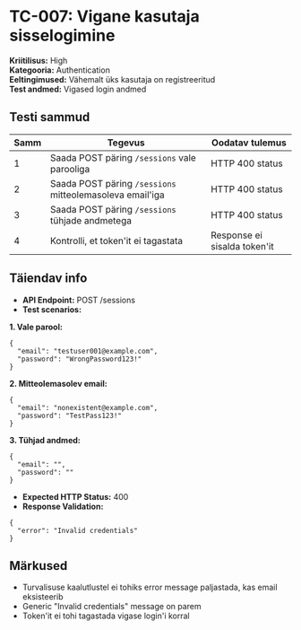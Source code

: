 # TC-007: Vigane kasutaja sisselogimine

**Kriitilisus:** High  
**Kategooria:** Authentication  
**Eeltingimused:** Vähemalt üks kasutaja on registreeritud  
**Test andmed:** Vigased login andmed

## Testi sammud

| Samm | Tegevus | Oodatav tulemus |
|------|---------|-----------------|
| 1 | Saada POST päring `/sessions` vale parooliga | HTTP 400 status |
| 2 | Saada POST päring `/sessions` mitteolemasoleva email'iga | HTTP 400 status |
| 3 | Saada POST päring `/sessions` tühjade andmetega | HTTP 400 status |
| 4 | Kontrolli, et token'it ei tagastata | Response ei sisalda token'it |

## Täiendav info
- **API Endpoint:** POST /sessions
- **Test scenarios:**

**1. Vale parool:**
```
{
  "email": "testuser001@example.com",
  "password": "WrongPassword123!"
}
```

**2. Mitteolemasolev email:**
```
{
  "email": "nonexistent@example.com",
  "password": "TestPass123!"
}
```

**3. Tühjad andmed:**
```
{
  "email": "",
  "password": ""
}
```

- **Expected HTTP Status:** 400
- **Response Validation:**
```
{
  "error": "Invalid credentials"
}
```

## Märkused
- Turvalisuse kaalutlustel ei tohiks error message paljastada, kas email eksisteerib
- Generic "Invalid credentials" message on parem
- Token'it ei tohi tagastada vigase login'i korral
